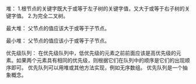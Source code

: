 堆：
	1.根节点的关键字既大于或等于左子树的关键字值，又大于或等于右子树的关键字值。
	2.为完全二叉树。

最大堆：
	父节点的值应该大于或等于子节点。

最小堆：
	父节点的值应该小于或等于子节点。


优先级队列：
在优先级队列中，低优先级的元素之前前面应该是高优先级的元素。如果两个元素具有相同的优先级，则根据它们在队列中的顺序是它们的出现顺序即可。
优先队列可以用堆或其他方法实现，例如无序数组。
优先队列是一个抽象概念。